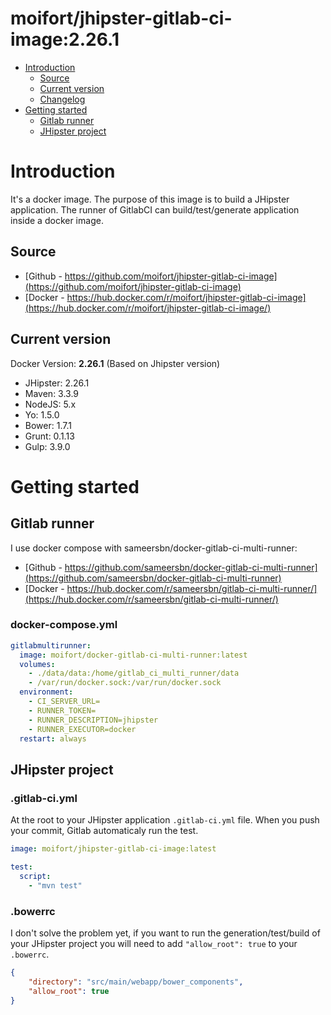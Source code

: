 moifort/jhipster-gitlab-ci-image:2.26.1
==================

- [Introduction](#introduction)
	- [Source](#source)
	- [Current version](#current-version)
	- [Changelog](CHANGELOG.md)
- [Getting started](#getting-started)
  - [Gitlab runner](#gitlab-runner)
  - [JHipster project](#jhipster-project)

# Introduction

It's a docker image. The purpose of this image is to build a JHipster application. The runner of GitlabCI can build/test/generate application inside a docker image. 

## Source

- [Github - https://github.com/moifort/jhipster-gitlab-ci-image](https://github.com/moifort/jhipster-gitlab-ci-image)
- [Docker - https://hub.docker.com/r/moifort/jhipster-gitlab-ci-image](https://hub.docker.com/r/moifort/jhipster-gitlab-ci-image/)

## Current version

Docker Version: **2.26.1** (Based on Jhipster version)

- JHipster: 2.26.1
- Maven: 3.3.9
- NodeJS: 5.x
- Yo: 1.5.0
- Bower: 1.7.1
- Grunt: 0.1.13
- Gulp: 3.9.0

# Getting started

## Gitlab runner 

I use docker compose with sameersbn/docker-gitlab-ci-multi-runner: 

- [Github - https://github.com/sameersbn/docker-gitlab-ci-multi-runner](https://github.com/sameersbn/docker-gitlab-ci-multi-runner)
- [Docker - https://hub.docker.com/r/sameersbn/gitlab-ci-multi-runner/](https://hub.docker.com/r/sameersbn/gitlab-ci-multi-runner/)


### docker-compose.yml

```yml
gitlabmultirunner:
  image: moifort/docker-gitlab-ci-multi-runner:latest
  volumes:
    - ./data/data:/home/gitlab_ci_multi_runner/data
    - /var/run/docker.sock:/var/run/docker.sock
  environment:
    - CI_SERVER_URL=
    - RUNNER_TOKEN=
    - RUNNER_DESCRIPTION=jhipster
    - RUNNER_EXECUTOR=docker
  restart: always
```

## JHipster project

### .gitlab-ci.yml

At the root to your JHipster application `.gitlab-ci.yml` file. When you push your commit, Gitlab automaticaly run the test.

```yml
image: moifort/jhipster-gitlab-ci-image:latest

test:
  script:
    - "mvn test"
```

### .bowerrc

I don't solve the problem yet, if you want to run the generation/test/build of your JHipster project you will need to add `"allow_root": true` to your `.bowerrc`.


```json
{
    "directory": "src/main/webapp/bower_components",
    "allow_root": true
}
```
